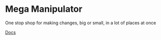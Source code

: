 # Mega Manipulator

One stop shop for making changes, big or small, in a lot of places at once

[Docs](https://mega-manipulator.github.io/)
